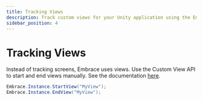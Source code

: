 ```yaml
---
title: Tracking Views
description: Track custom views for your Unity application using the Embrace SDK
sidebar_position: 4
---
```


# Tracking Views

Instead of tracking screens, Embrace uses views. Use the Custom View API to start and end views manually. See the documentation [here](/api/unity/).

```csharp
Embrace.Instance.StartView("MyView");
Embrace.Instance.EndView("MyView");
```
